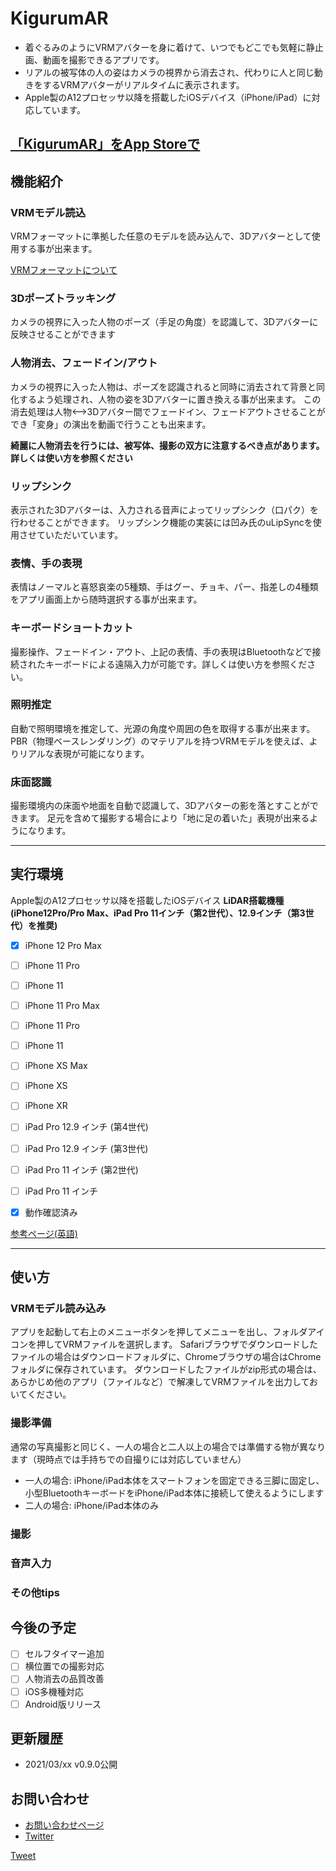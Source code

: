 # KigurumAR
- 着ぐるみのようにVRMアバターを身に着けて、いつでもどこでも気軽に静止画、動画を撮影できるアプリです。
- リアルの被写体の人の姿はカメラの視界から消去され、代わりに人と同じ動きをするVRMアバターがリアルタイムに表示されます。
- Apple製のA12プロセッサ以降を搭載したiOSデバイス（iPhone/iPad）に対応しています。

## [「KigurumAR」をApp Storeで](https://apps.apple.com/jp/app/xxxxxxxx)

## 機能紹介
### VRMモデル読込
VRMフォーマットに準拠した任意のモデルを読み込んで、3Dアバターとして使用する事が出来ます。

[VRMフォーマットについて](https://vrm.dev/)

### 3Dポーズトラッキング
カメラの視界に入った人物のポーズ（手足の角度）を認識して、3Dアバターに反映させることができます

### 人物消去、フェードイン/アウト
カメラの視界に入った人物は、ポーズを認識されると同時に消去されて背景と同化するよう処理され、人物の姿を3Dアバターに置き換える事が出来ます。
この消去処理は人物<-->3Dアバター間でフェードイン、フェードアウトさせることができ「変身」の演出を動画で行うことも出来ます。

**綺麗に人物消去を行うには、被写体、撮影の双方に注意するべき点があります。詳しくは使い方を参照ください**

### リップシンク
表示された3Dアバターは、入力される音声によってリップシンク（口パク）を行わせることができます。
リップシンク機能の実装には凹み氏のuLipSyncを使用させていただいています。

### 表情、手の表現
表情はノーマルと喜怒哀楽の5種類、手はグー、チョキ、パー、指差しの4種類をアプリ画面上から随時選択する事が出来ます。

### キーボードショートカット
撮影操作、フェードイン・アウト、上記の表情、手の表現はBluetoothなどで接続されたキーボードによる遠隔入力が可能です。詳しくは使い方を参照ください。

### 照明推定
自動で照明環境を推定して、光源の角度や周囲の色を取得する事が出来ます。
PBR（物理ベースレンダリング）のマテリアルを持つVRMモデルを使えば、よりリアルな表現が可能になります。

### 床面認識
撮影環境内の床面や地面を自動で認識して、3Dアバターの影を落とすことができます。
足元を含めて撮影する場合により「地に足の着いた」表現が出来るようになります。

-----

## 実行環境
Apple製のA12プロセッサ以降を搭載したiOSデバイス
**LiDAR搭載機種(iPhone12Pro/Pro Max、iPad Pro 11インチ（第2世代）、12.9インチ（第3世代）を推奨)**
- [x] iPhone 12 Pro Max
- [ ] iPhone 11 Pro
- [ ] iPhone 11
- [ ] iPhone 11 Pro Max
- [ ] iPhone 11 Pro
- [ ] iPhone 11
- [ ] iPhone XS Max
- [ ] iPhone XS
- [ ] iPhone XR
- [ ] iPad Pro 12.9 インチ (第4世代)
- [ ] iPad Pro 12.9 インチ (第3世代)
- [ ] iPad Pro 11 インチ (第2世代)
- [ ] iPad Pro 11 インチ

- [x] 動作確認済み

[参考ページ(英語)](https://developer.apple.com/augmented-reality/arkit/)

-----

## 使い方

### VRMモデル読み込み
アプリを起動して右上のメニューボタンを押してメニューを出し、フォルダアイコンを押してVRMファイルを選択します。
Safariブラウザでダウンロードしたファイルの場合はダウンロードフォルダに、Chromeブラウザの場合はChromeフォルダに保存されています。
ダウンロードしたファイルがzip形式の場合は、あらかじめ他のアプリ（ファイルなど）で解凍してVRMファイルを出力しておいてください。

### 撮影準備
通常の写真撮影と同じく、一人の場合と二人以上の場合では準備する物が異なります（現時点では手持ちでの自撮りには対応していません）
- 一人の場合: iPhone/iPad本体をスマートフォンを固定できる三脚に固定し、小型BluetoothキーボードをiPhone/iPad本体に接続して使えるようにします
- 二人の場合: iPhone/iPad本体のみ

### 撮影


### 音声入力

### その他tips


## 今後の予定
- [ ] セルフタイマー追加
- [ ] 横位置での撮影対応
- [ ] 人物消去の品質改善
- [ ] iOS多機種対応
- [ ] Android版リリース

## 更新履歴
- 2021/03/xx v0.9.0公開

## お問い合わせ
- [お問い合わせページ](https://docs.google.com/forms/d/e/1FAIpQLSeM6epPLYCkLF4ngk_GQKEzkqP9Fn1FzsuyhnKS3RJylz_Klg/viewform)
- [Twitter](https://twitter.com/AmadeusSVX)


<a href="https://twitter.com/share?ref_src=twsrc%5Etfw&hashtags=Emosign" class="twitter-share-button" data-show-count="false">Tweet</a><script async src="https://platform.twitter.com/widgets.js" charset="utf-8"></script>
